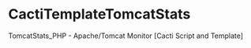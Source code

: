 CactiTemplateTomcatStats
========================

TomcatStats_PHP - Apache/Tomcat Monitor [Cacti Script and Template]